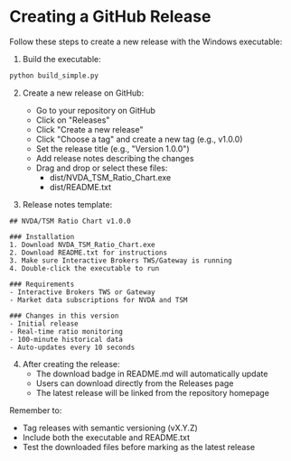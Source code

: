 # Creating a GitHub Release

Follow these steps to create a new release with the Windows executable:

1. Build the executable:
```bash
python build_simple.py
```

2. Create a new release on GitHub:
   - Go to your repository on GitHub
   - Click on "Releases"
   - Click "Create a new release"
   - Click "Choose a tag" and create a new tag (e.g., v1.0.0)
   - Set the release title (e.g., "Version 1.0.0")
   - Add release notes describing the changes
   - Drag and drop or select these files:
     - dist/NVDA_TSM_Ratio_Chart.exe
     - dist/README.txt

3. Release notes template:
```
## NVDA/TSM Ratio Chart v1.0.0

### Installation
1. Download NVDA_TSM_Ratio_Chart.exe
2. Download README.txt for instructions
3. Make sure Interactive Brokers TWS/Gateway is running
4. Double-click the executable to run

### Requirements
- Interactive Brokers TWS or Gateway
- Market data subscriptions for NVDA and TSM

### Changes in this version
- Initial release
- Real-time ratio monitoring
- 100-minute historical data
- Auto-updates every 10 seconds
```

4. After creating the release:
   - The download badge in README.md will automatically update
   - Users can download directly from the Releases page
   - The latest release will be linked from the repository homepage

Remember to:
- Tag releases with semantic versioning (vX.Y.Z)
- Include both the executable and README.txt
- Test the downloaded files before marking as the latest release

